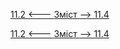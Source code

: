 [11.2 <--- ](11_2.md) [   Зміст   ](README.md) [--> 11.4](11_4.md)



[11.2 <--- ](11_2.md) [   Зміст   ](README.md) [--> 11.4](11_4.md)